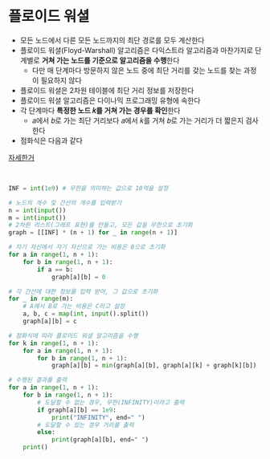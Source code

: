 # 플로이드 워셜

- 모든 노드에서 다른 모든 노드까지의 최단 경로를 모두 계산한다
- 플로이드 워셜(Floyd-Warshall) 알고리즘은 다익스트라 알고리즘과 마찬가지로 단계별로 **거쳐 가는 노드를
  기준으로 알고리즘을 수행**한다
  - 다만 매 단계마다 방문하지 않은 노드 중에 최단 거리를 갖는 노드를 찾는 과정이 필요하지 않다
- 플로이드 워셜은 2차원 테이블에 최단 거리 정보를 저장한다
- 플로이드 워셜 알고리즘은 다이나믹 프로그래밍 유형에 속한다
- 각 단계마다 **특정한 노드 𝑘를 거쳐 가는 경우를 확인**한다
  - 𝑎에서 𝑏로 가는 최단 거리보다 𝑎에서 𝑘를 거쳐 𝑏로 가는 거리가 더 짧은지 검사한다
- 점화식은 다음과 같다

[자세한거](https://freedeveloper.tistory.com/385)

<BR>

```PYTHON
INF = int(1e9) # 무한을 의미하는 값으로 10억을 설정

# 노드의 개수 및 간선의 개수를 입력받기
n = int(input())
m = int(input())
# 2차원 리스트(그래프 표현)를 만들고, 모든 값을 무한으로 초기화
graph = [[INF] * (n + 1) for _ in range(n + 1)]

# 자기 자신에서 자기 자신으로 가는 비용은 0으로 초기화
for a in range(1, n + 1):
    for b in range(1, n + 1):
        if a == b:
            graph[a][b] = 0

# 각 간선에 대한 정보를 입력 받아, 그 값으로 초기화
for _ in range(m):
    # A에서 B로 가는 비용은 C라고 설정
    a, b, c = map(int, input().split())
    graph[a][b] = c

# 점화식에 따라 플로이드 워셜 알고리즘을 수행
for k in range(1, n + 1):
    for a in range(1, n + 1):
        for b in range(1, n + 1):
            graph[a][b] = min(graph[a][b], graph[a][k] + graph[k][b])

# 수행된 결과를 출력
for a in range(1, n + 1):
    for b in range(1, n + 1):
        # 도달할 수 없는 경우, 무한(INFINITY)이라고 출력
        if graph[a][b] == 1e9:
            print("INFINITY", end=" ")
        # 도달할 수 있는 경우 거리를 출력
        else:
            print(graph[a][b], end=" ")
    print()
```

